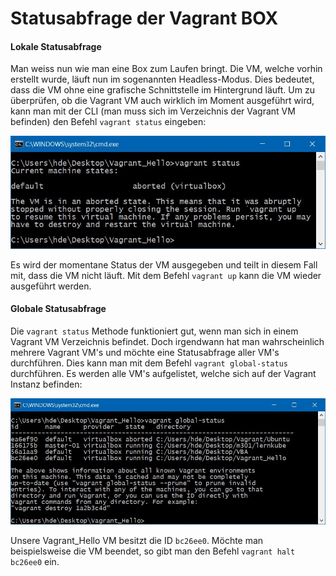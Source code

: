 # Statusabfrage der Vagrant BOX
#### Lokale Statusabfrage
Man weiss nun wie man eine Box zum Laufen bringt. Die VM, welche vorhin erstellt wurde, läuft nun im sogenannten Headless-Modus.
Dies bedeutet, dass die VM ohne eine grafische Schnittstelle im Hintergrund läuft. Um zu überprüfen, ob die Vagrant VM auch wirklich im Moment ausgeführt wird, kann man mit der CLI (man muss sich im Verzeichnis der Vagrant VM befinden) den Befehl `vagrant status` eingeben:

![alt text](https://github.com/harbinde/VA-ITSE17b-Vagrant-Docker/blob/master/Vagrant/Einleitung/IMG/vagrant_status.JPG)

Es wird der momentane Status der VM ausgegeben und teilt in diesem Fall mit, dass die VM nicht läuft. Mit dem Befehl `vagrant up` kann die VM wieder ausgeführt werden.
#### Globale Statusabfrage
Die `vagrant status` Methode funktioniert gut, wenn man sich in einem Vagrant VM Verzeichnis befindet. Doch irgendwann hat man wahrscheinlich mehrere Vagrant VM's und möchte eine Statusabfrage aller VM's durchführen. Dies kann man mit dem Befehl  `vagrant global-status` durchführen. Es werden alle VM's aufgelistet, welche sich auf der Vagrant Instanz befinden:

![alt text](https://github.com/harbinde/VA-ITSE17b-Vagrant-Docker/blob/master/Vagrant/Einleitung/IMG/vagrant_status_global.JPG)

Unsere Vagrant_Hello VM besitzt die ID `bc26ee0`. Möchte man beispielsweise die VM beendet, so gibt man den Befehl `vagrant halt bc26ee0` ein.

